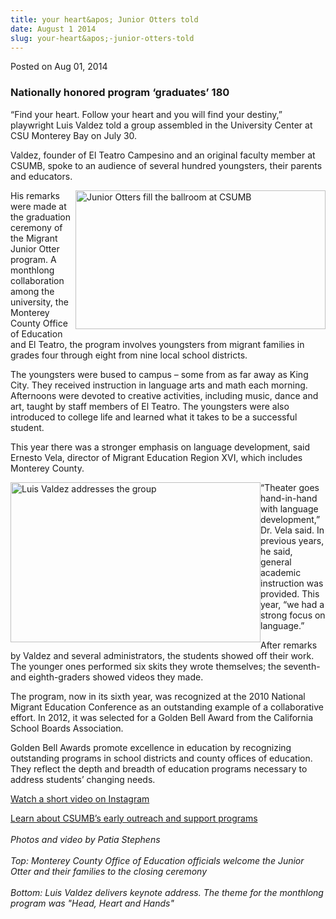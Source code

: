 ```yaml
---
title: your heart&apos; Junior Otters told
date: August 1 2014
slug: your-heart&apos;-junior-otters-told
---
```


 



<span class="date">Posted on Aug 01, 2014    </span>
<h3>Nationally honored program &#x2018;graduates&#x2019; 180</h3>
<p>&#x201C;Find your heart. Follow your heart and you will find your
destiny,&#x201D; playwright Luis Valdez told a group assembled in the
University Center at CSU Monterey Bay on July 30.</p>
<p>Valdez, founder of El Teatro Campesino and an original faculty
member at CSUMB, spoke to an audience of several hundred
youngsters, their parents and educators.</p>
<p><img alt="Junior Otters fill the ballroom at CSUMB" src="https://news.csumb.edu/sites/default/files/65/attachments/news/images/junior_otters_for_web.jpg" style="width:400px; height:222px; float:right">His remarks were
made at the graduation ceremony of the Migrant Junior Otter
program. A monthlong collaboration among the university, the
Monterey County Office of Education and El Teatro, the program
involves youngsters from migrant families in grades four through
eight from nine local school districts.</img></p>
<p>The youngsters were bused to campus &#x2013; some from as far away as
King City. They received instruction in language arts and math each
morning. Afternoons were devoted to creative activities, including
music, dance and art, taught by staff members of El Teatro. The
youngsters were also introduced to college life and learned what it
takes to be a successful student.</p>
<p>This year there was a stronger emphasis on language development,
said Ernesto Vela, director of Migrant Education Region XVI, which
includes Monterey County.</p>
<p><img alt="Luis Valdez addresses the group" src="https://news.csumb.edu/sites/default/files/65/attachments/news/images/_luis_valdez_for_web.jpg" style="width:400px; height:256px; float:left">&#x201C;Theater goes
hand-in-hand with language development,&#x201D; Dr. Vela said. In previous
years, he said, general academic instruction was provided. This
year, &#x201C;we had a strong focus on language.&#x201D;</img></p>
<p>After remarks by Valdez and several administrators, the students
showed off their work. The younger ones performed six skits they
wrote themselves; the seventh- and eighth-graders showed videos
they made.</p>
<p>The program, now in its sixth year, was recognized at the 2010
National Migrant Education Conference as an outstanding example of
a collaborative effort. In 2012, it was selected for a Golden Bell
Award from the California School Boards Association.</p>
<p>Golden Bell Awards promote excellence in education by
recognizing outstanding programs in school districts and county
offices of education. They reflect the depth and breadth of
education programs necessary to address students&#x2019; changing
needs.</p>
<p><a href="https://instagram.com/p/rIBvd-rmPw" rel="nofollow">Watch
a short video on Instagram</a></p>
<p><a href="https://eosp.csumb.edu/educational-opportunity-program" rel="nofollow">Learn about CSUMB&#x2019;s early outreach and support
programs</a><br>
<br>
<em>Photos and video by Patia Stephens<br>
<br>
Top: Monterey County Office of Education officials welcome the
Junior Otter and their families to the closing ceremony<br>
<br>
Bottom: Luis Valdez delivers keynote address. The theme for the
monthlong program was &quot;Head, Heart and Hands&quot;</br></br></br></br></em><br>
<br>
&#xA0;</br></br></br></br></p>





 
